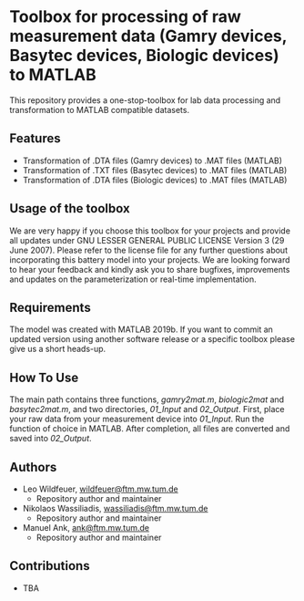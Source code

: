 # Toolbox for processing of raw measurement data (Gamry devices, Basytec devices, Biologic devices) to MATLAB

This repository provides a one-stop-toolbox for lab data processing and transformation to MATLAB compatible datasets.

## Features
- Transformation of .DTA files (Gamry devices) to .MAT files (MATLAB)
- Transformation of .TXT files (Basytec devices) to .MAT files (MATLAB)
- Transformation of .DTA files (Biologic devices) to .MAT files (MATLAB)

## Usage of the toolbox

We are very happy if you choose this toolbox for your projects and provide all updates under GNU LESSER GENERAL PUBLIC LICENSE Version 3 (29 June 2007). Please refer to the license file for any further questions about incorporating this battery model into your projects. We are looking forward to hear your feedback and kindly ask you to share bugfixes, improvements and updates on the parameterization or real-time implementation.

## Requirements

The model was created with MATLAB 2019b. If you want to commit an updated version using another software release or a specific toolbox please give us a short heads-up. 

## How To Use

The main path contains three functions, *gamry2mat.m*, *biologic2mat* and *basytec2mat.m*, and two directories, *01_Input* and *02_Output*. First, place your raw data from your measurement device into *01_Input*. Run the function of choice in MATLAB. After completion, all files are converted and saved into *02_Output*.

## Authors

- Leo Wildfeuer, wildfeuer@ftm.mw.tum.de
  - Repository author and maintainer
- Nikolaos Wassiliadis, wassiliadis@ftm.mw.tum.de
  - Repository author and maintainer
- Manuel Ank, ank@ftm.mw.tum.de
  - Repository author and maintainer

## Contributions

- TBA

